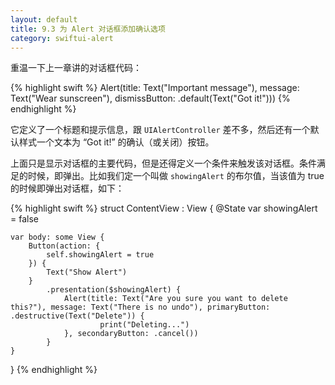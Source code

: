 ```yaml
---
layout: default
title: 9.3 为 Alert 对话框添加确认选项
category: swiftui-alert
---
```


重温一下上一章讲的对话框代码：

{% highlight swift %}
Alert(title: Text("Important message"), message: Text("Wear sunscreen"), dismissButton: .default(Text("Got it!")))
{% endhighlight %}

它定义了一个标题和提示信息，跟 `UIAlertController` 差不多，然后还有一个默认样式一个文本为 “Got it!” 的确认（或关闭）按钮。

上面只是显示对话框的主要代码，但是还得定义一个条件来触发该对话框。条件满足的时候，即弹出。比如我们定一个叫做 `showingAlert` 的布尔值，当该值为 true 的时候即弹出对话框，如下：

{% highlight swift %}
struct ContentView : View {
    @State var showingAlert = false

    var body: some View {
        Button(action: {
            self.showingAlert = true
        }) {
            Text("Show Alert")
        }
            .presentation($showingAlert) {
                Alert(title: Text("Are you sure you want to delete this?"), message: Text("There is no undo"), primaryButton: .destructive(Text("Delete")) {
                        print("Deleting...")
                }, secondaryButton: .cancel())
            }
    }
}
{% endhighlight %}